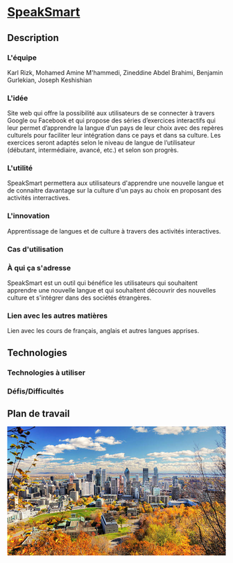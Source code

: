 # <a href="https://github.com/fwicotex/ProjetSim204">SpeakSmart</a>

## Description

### L'équipe
Karl Rizk, Mohamed Amine M'hammedi, Zineddine Abdel Brahimi, Benjamin Gurlekian, Joseph Keshishian

### L'idée
Site web qui offre la possibilité aux utilisateurs de se connecter à travers Google ou Facebook et qui propose des séries d’exercices interactifs qui leur permet d’apprendre la langue d’un pays de leur choix avec des repères culturels pour faciliter leur intégration dans ce pays et dans sa culture. Les exercices seront adaptés selon le niveau de langue de l’utilisateur (débutant, intermédiaire, avancé, etc.) et selon son progrès.

### L'utilité
SpeakSmart permettera aux utilisateurs d'apprendre une nouvelle langue et de connaitre davantage sur la culture d'un pays au choix en proposant des activités interractives.

### L'innovation
Apprentissage de langues et de culture à travers des activités interactives.

### Cas d'utilisation


### À qui ça s'adresse
SpeakSmart est un outil qui bénéfice les utilisateurs qui souhaitent apprendre une nouvelle langue et qui souhaitent découvrir des nouvelles culture et s'intégrer dans des sociétés étrangères.

### Lien avec les autres matières
Lien avec les cours de français, anglais et autres langues apprises.

## Technologies

### Technologies à utiliser

### Défis/Difficultés

## Plan de travail

<img src = "image.jpg">
